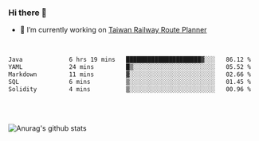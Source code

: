 ### Hi there 👋

- 🔭 I’m currently working on [Taiwan Railway Route Planner](https://github.com/Taiwan-Railway-Route-Planner)

<br/>

<!--START_SECTION:waka-->

```txt
Java             6 hrs 19 mins   █████████████████████▓░░░   86.12 %
YAML             24 mins         █▒░░░░░░░░░░░░░░░░░░░░░░░   05.52 %
Markdown         11 mins         ▓░░░░░░░░░░░░░░░░░░░░░░░░   02.66 %
SQL              6 mins          ▒░░░░░░░░░░░░░░░░░░░░░░░░   01.45 %
Solidity         4 mins          ▒░░░░░░░░░░░░░░░░░░░░░░░░   00.96 %
```

<!--END_SECTION:waka-->

<br/>
<br/>

![Anurag's github stats](https://github-readme-stats.vercel.app/api?username=DepickereSven&show_icons=true&theme=tokyonight)



<!--
**DepickereSven/DepickereSven** is a ✨ _special_ ✨ repository because its `README.md` (this file) appears on your GitHub profile.

Here are some ideas to get you started:

- 🔭 I’m currently working on ...
- 🌱 I’m currently learning ...
- 👯 I’m looking to collaborate on ...
- 🤔 I’m looking for help with ...
- 💬 Ask me about ...
- 📫 How to reach me: ...
- 😄 Pronouns: ...
- ⚡ Fun fact: ...
-->
